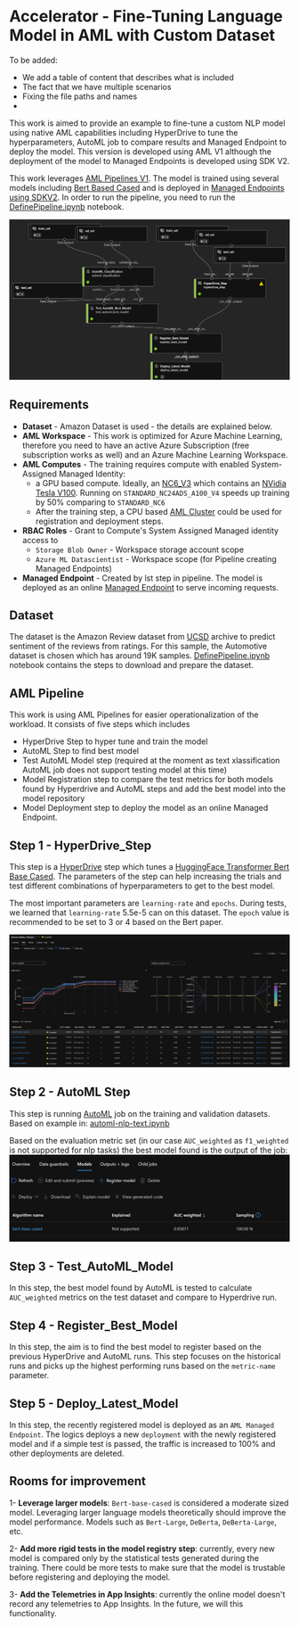 # Accelerator - Fine-Tuning Language Model in AML with Custom Dataset

To be added:
- We add a table of content that describes what is included
- The fact that we have multiple scenarios
- Fixing the file paths and names
- 


This work is aimed to provide an example to fine-tune a custom NLP model using native AML capabilities including HyperDrive to tune the hyperparameters, AutoML job to compare results and Managed Endpoint to deploy the model. This version is developed using AML V1 although the deployment of the model to Managed Endpoints is developed using SDK V2.

This work leverages [AML Pipelines V1](https://learn.microsoft.com/en-us/python/api/overview/azure/ml/?view=azure-ml-py&preserve-view=true). The model is trained using several models including [Bert Based Cased](https://huggingface.co/tftransformers/bert-base-cased) and is deployed in [Managed Endpoints using SDKV2](https://learn.microsoft.com/en-us/azure/machine-learning/how-to-deploy-managed-online-endpoints). In order to run the pipeline, you need to run the [DefinePipeline.ipynb](./DefinePipeline.ipynb) notebook.

![Pipeline](./assets/Pipeline.png)

## Requirements
* **Dataset** - Amazon Dataset is used - the details are explained below.
* **AML Workspace** - This work is optimized for Azure Machine Learning, therefore you need to have an active Azure Subscription (free subscription works as well) and an Azure Machine Learning Workspace.
* **AML Computes** - The training requires compute with enabled System-Assigned Managed Identity:
    - a GPU based compute. Ideally, an [NC6_V3](https://learn.microsoft.com/en-us/azure/virtual-machines/ncv3-series) which contains an [NVidia Tesla V100](https://www.nvidia.com/en-gb/data-center/tesla-v100/).  Running on `STANDARD_NC24ADS_A100_V4` speeds up training by 50% comparing to `STANDARD_NC6`
    - After the training step, a CPU based [AML Cluster](https://learn.microsoft.com/en-us/azure/machine-learning/v1/how-to-create-attach-compute-cluster?tabs=python#what-is-a-compute-cluster) could be used for registration and deployment steps.
* **RBAC Roles** - Grant to Compute's System Assigned Managed identity access to
     - `Storage Blob Owner` - Workspace storage account scope
     - `Azure ML Datascientist` - Workspace scope (for Pipeline creating Managed Endpoints)
* **Managed Endpoint** - Created by lst step in pipeline. The model is deployed as an online [Managed Endpoint](https://learn.microsoft.com/en-us/azure/machine-learning/how-to-deploy-managed-online-endpoints?tabs=azure-cli) to serve incoming requests.

## Dataset
The dataset is the Amazon Review dataset from [UCSD](http://jmcauley.ucsd.edu/data/amazon/) archive to predict sentiment of the reviews from ratings. For this sample, the Automotive dataset is chosen which has around 19K samples. [DefinePipeline.ipynb](./DefinePipeline.ipynb) notebook contains the steps to download and prepare the dataset.

## AML Pipeline
This work is using AML Pipelines for easier operationalization of the workload. It consists of five steps which includes 
- HyperDrive Step to hyper tune and train the model
- AutoML Step to find best model 
- Test AutoML Model step (required at the moment as text xlassification AutoML job does not support testing model at this time)
- Model Registration step to compare the test metrics for both models found by Hyperdrive and AutoML steps and add the best model into the model repository
-  Model Deployment step to deploy the model as an online Managed Endpoint.

## Step 1 - HyperDrive_Step

This step is a [HyperDrive](https://learn.microsoft.com/en-us/python/api/azureml-pipeline-steps/azureml.pipeline.steps.hyperdrivestep?view=azure-ml-py) step which tunes a [HuggingFace Transformer Bert Base Cased](https://huggingface.co/tftransformers/bert-base-cased). The parameters of the step can help increasing the trials and test different combinations of hyperparameters to get to the best model.

The most important parameters are `learning-rate` and `epochs`. During tests, we learned that `learning-rate` 5.5e-5 can on this dataset. The `epoch` value is recommended to be set to 3 or 4 based on the Bert paper.

![Hyper Drive Trials](./assets/HyperDrive.jpg)

## Step 2 - AutoML Step
This step is running [AutoML](https://learn.microsoft.com/en-us/azure/machine-learning/v1/how-to-use-automlstep-in-pipelines) job on the training and validation datasets. Based on example in:
[automl-nlp-text.ipynb](https://github.com/Azure/azureml-examples/blob/main/sdk/python/jobs/automl-standalone-jobs/automl-nlp-text-named-entity-recognition-task-distributed-sweeping/automl-nlp-text-ner-task-distributed-with-sweeping.ipynb)

Based on the evaluation metric set (in our case `AUC_weighted` as `f1_weighted` is not supported for nlp tasks) the best model found is the output of the job:
![AutoML Best Model](./assets/Bestmodel.png)

## Step 3 - Test_AutoML_Model

In this step, the best model found by AutoML is tested to calculate  `AUC_weighted` metrics on the test dataset and compare to Hyperdrive run.


## Step 4 - Register_Best_Model

In this step, the aim is to find the best model to register based on the previous HyperDrive and AutoML runs. This step focuses on the historical runs and picks up the highest performing runs based on the `metric-name` parameter.

## Step 5 - Deploy_Latest_Model

In this step, the recently registered model is deployed as an `AML Managed Endpoint`. The logics deploys a new `deployment` with the newly registered model and if a simple test is passed, the traffic is increased to 100% and other deployments are deleted.

## Rooms for improvement

1- **Leverage larger models**: `Bert-base-cased` is considered a moderate sized model. Leveraging larger language models theoretically should improve the model performance. Models such as `Bert-Large`, `DeBerta`, `DeBerta-Large`, etc.

2- **Add more rigid tests in the model registry step**: currently, every new model is compared only by the statistical tests generated during the training. There could be more tests to make sure that the model is trustable before registering and deploying the model.

3- **Add the Telemetries in App Insights**: currently the online model doesn't record any telemetries to App Insights. In the future, we will this functionality.

